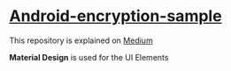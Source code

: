 # [Android-encryption-sample](https://medium.com/@charanolati/android-biometric-authentication-introduction-55103391ef0e)

This repository is explained on [Medium](https://medium.com/@charanolati/android-biometric-authentication-introduction-55103391ef0e)

**Material Design** is used for the UI Elements 

